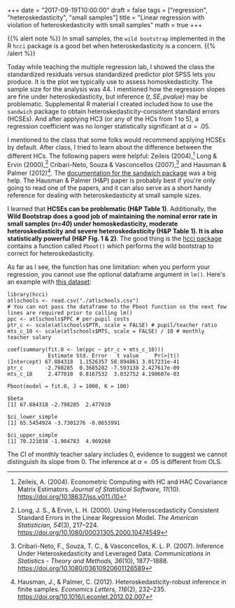 +++
date = "2017-09-19T10:00:00"
draft = false
tags = ["regression", "heteroskedasticity", "small samples"]
title = "Linear regression with violation of heteroskedasticity with small samples"
math = true
+++

{{% alert note %}}
In small samples, the `wild bootstrap` implemented in the R `hcci` package is a good bet when heteroskedasticity is a concern.
{{% /alert %}}

Today while teaching the multiple regression lab, I showed the class the standardized residuals versus standardized predictor plot SPSS lets you produce. It is the plot we typically use to assess homoskedasticity. The sample size for the analysis was 44. I mentioned how the regression slopes are fine under heteroskedasticity, but inference $(t,SE,pvalue)$ may be problematic. Supplemental R material I created included how to use the `sandwich` package to obtain heteroskedasticity-consistent standard errors (HCSEs). And after applying HC3 (or any of the HCs from 1 to 5), a regression coefficient was no longer statistically significant at $\alpha=.05$.

I mentioned to the class that some folks would recommend applying HCSEs by default. After class, I tried to learn about the difference between the different HCs. The following papers were helpful: Zeileis (2004),[^1] Long & Ervin (2000),[^2] Cribari-Neto, Souza & Vasconcellos (2007),[^3] and Hausman & Palmer (2012)[^4]. The [documentation for the sandwich package](https://cran.r-project.org/web/packages/sandwich/sandwich.pdf) was a big help. The Hausman & Palmer (H&P) paper is probably best if you're only going to read one of the papers, and it can also serve as a short handy reference for dealing with heteroskedasticity at small sample sizes.

I learned that **HCSEs can be problematic (H&P Table 1)**. Additionally, the **Wild Bootstrap does a good job of maintaining the nominal error rate in small samples (_n=40_) under homoskedasticity, moderate heteroskedasticity and severe heteroskedasticity (H&P Table 1). It is also statistically powerful (H&P Fig. 1 & 2)**. The good thing is the [hcci package](https://cran.r-project.org/web/packages/hcci/index.html) contains a function called `Pboot()` which performs the wild bootstrap to correct for heteroskedasticity.

As far as I see, the function has one limitation: when you perform your regression, you cannot use the optional dataframe argument in `lm()`. Here's an example with [this dataset](/misc/atlschools.csv):

```{r}
library(hcci)
atlschools <- read.csv("./atlschools.csv")
# You can not pass the dataframe to the Pboot function so the next few lines are required prior to calling lm()
ppc <- atlschools$PPC # per-pupil costs
ptr_c <- scale(atlschools$PTR, scale = FALSE) # pupil/teacher ratio
mts_c_10 <- scale(atlschools$MTS, scale = FALSE) / 10 # monthly teacher salary

coef(summary(fit.0 <- lm(ppc ~ ptr_c + mts_c_10)))
             Estimate Std. Error   t value     Pr(>|t|)
(Intercept) 67.884318  1.1526357 58.894861 3.017231e-41
ptr_c       -2.798285  0.3685282 -7.593138 2.427617e-09
mts_c_10     2.477010  0.8167532  3.032752 4.190607e-03

Pboot(model = fit.0, J = 1000, K = 100)

$beta
[1] 67.884318 -2.798285  2.477010

$ci_lower_simple
[1] 65.5454924 -3.7301276 -0.0653991

$ci_upper_simple
[1] 70.221038 -1.904783  4.969260
```

The CI of monthly teacher salary includes 0, evidence to suggest we cannot distinguish its slope from 0. The inference at $\alpha=.05$ is different from OLS.

[^1]: Zeileis, A. (2004). Econometric Computing with HC and HAC Covariance Matrix Estimators. _Journal of Statistical Software, 11_(10). https://doi.org/10.18637/jss.v011.i10
[^2]: Long, J. S., & Ervin, L. H. (2000). Using Heteroscedasticity Consistent Standard Errors in the Linear Regression Model. _The American Statistician, 54_(3), 217–224. https://doi.org/10.1080/00031305.2000.10474549
[^3]: Cribari-Neto, F., Souza, T. C., & Vasconcellos, K. L. P. (2007). Inference Under Heteroskedasticity and Leveraged Data. _Communications in Statistics - Theory and Methods, 36_(10), 1877–1888. https://doi.org/10.1080/03610920601126589
[^4]: Hausman, J., & Palmer, C. (2012). Heteroskedasticity-robust inference in finite samples. _Economics Letters, 116_(2), 232–235. https://doi.org/10.1016/j.econlet.2012.02.007
